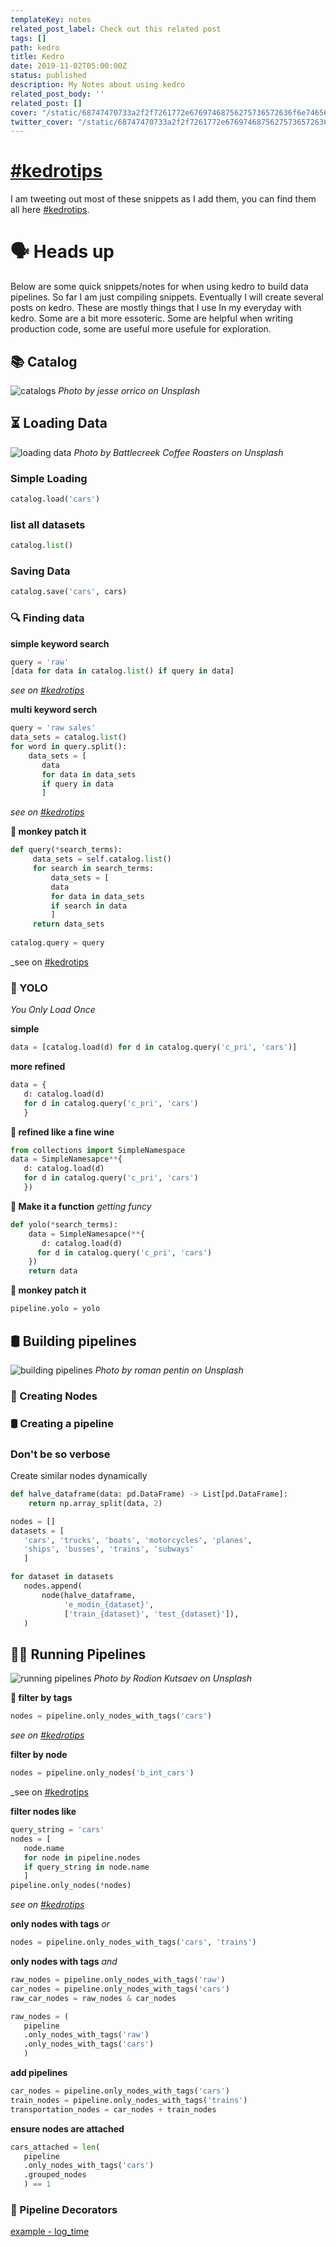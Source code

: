```yaml
---
templateKey: notes
related_post_label: Check out this related post
tags: []
path: kedro
title: Kedro
date: 2019-11-02T05:00:00Z
status: published
description: My Notes about using kedro
related_post_body: ''
related_post: []
cover: "/static/68747470733a2f2f7261772e67697468756275736572636f6e74656e742e636f6d2f7175616e74756d626c61636b6c6162732f6b6564726f2f6d61737465722f696d672f6b6564726f5f62616e6e65722e6a7067.jpg"
twitter_cover: "/static/68747470733a2f2f7261772e67697468756275736572636f6e74656e742e636f6d2f7175616e74756d626c61636b6c6162732f6b6564726f2f6d61737465722f696d672f6b6564726f5f62616e6e65722e6a7067.jpg"
---
```


# [#kedrotips](https://twitter.com/search?q=%23kedrotips)

I am tweeting out most of these snippets as I add them, you can find them all here [#kedrotips](https://twitter.com/search?q=%23kedrotips).

# 🗣 Heads up
Below are some quick snippets/notes for when using kedro to build data pipelines. So far I am just compiling snippets.  Eventually I will create several posts on kedro.  These are mostly things that I use In my everyday with kedro.  Some are a bit more essoteric.  Some are helpful when writing production code, some are useful more usefule for exploration.

## 📚 Catalog
![catalogs](/jesse-orrico-h6xNSDlgciU-unsplash.jpg)
_Photo by jesse orrico on Unsplash_


## ⏳ Loading Data
![loading data](/battlecreek-coffee-roasters-eg6OUchGCsw-unsplash.jpg)
_Photo by Battlecreek Coffee Roasters on Unsplash_

### Simple Loading

``` python
catalog.load('cars')
```

### list all datasets

``` python
catalog.list()
```

### Saving Data

``` python
catalog.save('cars', cars)
```

### 🔍 Finding data

**simple keyword search**

``` python
query = 'raw'
[data for data in catalog.list() if query in data]
```
_see on [#kedrotips](https://twitter.com/_WaylonWalker/status/1197130980659732480?s=20)_

**multi keyword serch**

``` python
query = 'raw sales'
data_sets = catalog.list()
for word in query.split():
	data_sets = [
       data 
       for data in data_sets 
       if query in data
       ]
```
_see on [#kedrotips](https://twitter.com/_WaylonWalker/status/1197528461587419139?s=20)_

**🐒 monkey patch it**

``` python
def query(*search_terms):
     data_sets = self.catalog.list()
     for search in search_terms:
         data_sets = [
         data 
         for data in data_sets 
         if search in data
         ]
     return data_sets
     
catalog.query = query
```
_see on [#kedrotips](https://twitter.com/_WaylonWalker/status/1197855759507300352?s=20)

### 🤙 YOLO

_You Only Load Once_

**simple**

``` python
data = [catalog.load(d) for d in catalog.query('c_pri', 'cars')]
```

**more refined**

``` python
data = {
   d: catalog.load(d)
   for d in catalog.query('c_pri', 'cars')
   }
```

**🍷 refined like a fine wine**

``` python
from collections import SimpleNamespace
data = SimpleNamesapce**{
   d: catalog.load(d) 
   for d in catalog.query('c_pri', 'cars')
   })
```

**🧀 Make it a function**
_getting funcy_

``` python
def yolo(*search_terms):
	data = SimpleNamesapce(**{
       d: catalog.load(d)
      for d in catalog.query('c_pri', 'cars')
    })
    return data
```

**🐒 monkey patch it**

``` python
pipeline.yolo = yolo
```

## 🛢 Building pipelines

![building pipelines](/roman-pentin-T5QT2bmiD4E-unsplash.jpg)
_Photo by roman pentin on Unsplash_
### 📍 Creating Nodes

### 🛢 Creating a pipeline

### Don't be so verbose

Create similar nodes dynamically

``` python
def halve_dataframe(data: pd.DataFrame) -> List[pd.DataFrame]:
    return np.array_split(data, 2)

nodes = []
datasets = [
   'cars', 'trucks', 'boats', 'motorcycles', 'planes', 
   'ships', 'busses', 'trains', 'subways'
   ]

for dataset in datasets
   nodes.append(
       node(halve_dataframe,
            'e_modin_{dataset}',
            ['train_{dataset}', 'test_{dataset}']),
   )

```


## 🏃‍♂️ Running Pipelines
![running pipelines](/rodion-kutsaev-xNdPWGJ6UCQ-unsplash.jpg)
_Photo by Rodion Kutsaev on Unsplash_


**🔖 filter by tags**

``` python
nodes = pipeline.only_nodes_with_tags('cars')
```
_see on [#kedrotips](https://twitter.com/_WaylonWalker/status/1195319044808888321?s=20)_

**filter by node**

``` python
nodes = pipeline.only_nodes('b_int_cars')
```
_see on [#kedrotips](https://twitter.com/_WaylonWalker/status/1196406204479737856?s=20)

**filter nodes like**

``` python
query_string = 'cars'
nodes = [
   node.name 
   for node in pipeline.nodes 
   if query_string in node.name
   ]
pipeline.only_nodes(*nodes)
```
_see on [#kedrotips](https://twitter.com/_WaylonWalker/status/1196813895228428288?s=20)_

**only nodes with tags** _or_

``` python
nodes = pipeline.only_nodes_with_tags('cars', 'trains')
```

**only nodes with tags** _and_
``` python
raw_nodes = pipeline.only_nodes_with_tags('raw')
car_nodes = pipeline.only_nodes_with_tags('cars')
raw_car_nodes = raw_nodes & car_nodes
```

``` python
raw_nodes = (
   pipeline
   .only_nodes_with_tags('raw')
   .only_nodes_with_tags('cars')
   )
```


**add pipelines**
``` python
car_nodes = pipeline.only_nodes_with_tags('cars')
train_nodes = pipeline.only_nodes_with_tags('trains')
transportation_nodes = car_nodes + train_nodes
```

**ensure nodes are attached**
``` python
cars_attached = len(
   pipeline
   .only_nodes_with_tags('cars')
   .grouped_nodes
   ) == 1
```


### 🎂 Pipeline Decorators

[example - log_time](https://kedro.readthedocs.io/en/latest/_modules/kedro/pipeline/decorators.html#log_time)



